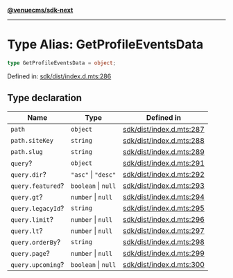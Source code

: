 [**@venuecms/sdk-next**](../Index.md)

***

# Type Alias: GetProfileEventsData

```ts
type GetProfileEventsData = object;
```

Defined in: [sdk/dist/index.d.mts:286](https://github.com/venuecms/sdk/blob/dbe1bd3b5606b46905e3e9cba86e4c1f6af6def7/packages/sdk/dist/index.d.mts#L286)

## Type declaration

| Name | Type | Defined in |
| ------ | ------ | ------ |
| <a id="path"></a> `path` | `object` | [sdk/dist/index.d.mts:287](https://github.com/venuecms/sdk/blob/dbe1bd3b5606b46905e3e9cba86e4c1f6af6def7/packages/sdk/dist/index.d.mts#L287) |
| `path.siteKey` | `string` | [sdk/dist/index.d.mts:288](https://github.com/venuecms/sdk/blob/dbe1bd3b5606b46905e3e9cba86e4c1f6af6def7/packages/sdk/dist/index.d.mts#L288) |
| `path.slug` | `string` | [sdk/dist/index.d.mts:289](https://github.com/venuecms/sdk/blob/dbe1bd3b5606b46905e3e9cba86e4c1f6af6def7/packages/sdk/dist/index.d.mts#L289) |
| <a id="query"></a> `query`? | `object` | [sdk/dist/index.d.mts:291](https://github.com/venuecms/sdk/blob/dbe1bd3b5606b46905e3e9cba86e4c1f6af6def7/packages/sdk/dist/index.d.mts#L291) |
| `query.dir`? | `"asc"` \| `"desc"` | [sdk/dist/index.d.mts:292](https://github.com/venuecms/sdk/blob/dbe1bd3b5606b46905e3e9cba86e4c1f6af6def7/packages/sdk/dist/index.d.mts#L292) |
| `query.featured`? | `boolean` \| `null` | [sdk/dist/index.d.mts:293](https://github.com/venuecms/sdk/blob/dbe1bd3b5606b46905e3e9cba86e4c1f6af6def7/packages/sdk/dist/index.d.mts#L293) |
| `query.gt`? | `number` \| `null` | [sdk/dist/index.d.mts:294](https://github.com/venuecms/sdk/blob/dbe1bd3b5606b46905e3e9cba86e4c1f6af6def7/packages/sdk/dist/index.d.mts#L294) |
| `query.legacyId`? | `string` | [sdk/dist/index.d.mts:295](https://github.com/venuecms/sdk/blob/dbe1bd3b5606b46905e3e9cba86e4c1f6af6def7/packages/sdk/dist/index.d.mts#L295) |
| `query.limit`? | `number` \| `null` | [sdk/dist/index.d.mts:296](https://github.com/venuecms/sdk/blob/dbe1bd3b5606b46905e3e9cba86e4c1f6af6def7/packages/sdk/dist/index.d.mts#L296) |
| `query.lt`? | `number` \| `null` | [sdk/dist/index.d.mts:297](https://github.com/venuecms/sdk/blob/dbe1bd3b5606b46905e3e9cba86e4c1f6af6def7/packages/sdk/dist/index.d.mts#L297) |
| `query.orderBy`? | `string` | [sdk/dist/index.d.mts:298](https://github.com/venuecms/sdk/blob/dbe1bd3b5606b46905e3e9cba86e4c1f6af6def7/packages/sdk/dist/index.d.mts#L298) |
| `query.page`? | `number` \| `null` | [sdk/dist/index.d.mts:299](https://github.com/venuecms/sdk/blob/dbe1bd3b5606b46905e3e9cba86e4c1f6af6def7/packages/sdk/dist/index.d.mts#L299) |
| `query.upcoming`? | `boolean` \| `null` | [sdk/dist/index.d.mts:300](https://github.com/venuecms/sdk/blob/dbe1bd3b5606b46905e3e9cba86e4c1f6af6def7/packages/sdk/dist/index.d.mts#L300) |
